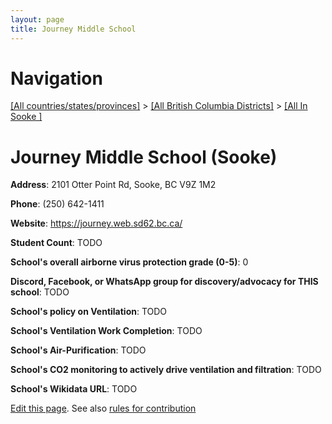 ```yaml
---
layout: page
title: Journey Middle School
---
```

# Navigation

[[All countries/states/provinces]](../../..) > [[All British Columbia Districts]](../..) > [[All In Sooke ]](..)

# Journey Middle School (Sooke)

**Address**: 2101 Otter Point Rd, Sooke, BC V9Z 1M2

**Phone**: (250) 642-1411

**Website**: <https://journey.web.sd62.bc.ca/>

**Student Count**: TODO

**School's overall airborne virus protection grade (0-5)**: 0

**Discord, Facebook, or WhatsApp group for discovery/advocacy for THIS school**: TODO

**School's policy on Ventilation**: TODO

**School's Ventilation Work Completion**: TODO

**School's Air-Purification**: TODO

**School's CO2 monitoring to actively drive ventilation and filtration**: TODO

**School's Wikidata URL**: TODO


[Edit this page](https://github.com/ventilate-schools/BC/edit/main/./Sooke/Journey_Middle_School.md). See also [rules for contribution](../../../contribution-rules/)